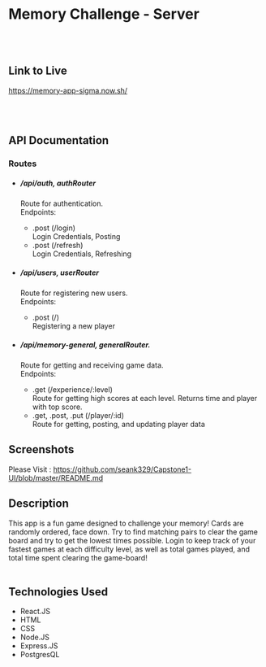 Memory Challenge - Server
=========================

   <br />
   <br />
   
Link to Live
------------
https://memory-app-sigma.now.sh/   

   <br />
   <br />
   
API Documentation
-----------------


  ### Routes ###


  * ##### /api/auth, authRouter
    Route for authentication.   <br />
    Endpoints: 
      * .post (/login)   <br />
            Login Credentials, Posting   <br />
      * .post (/refresh)   <br />
            Login Credentials, Refreshing
         
  
  * ##### /api/users, userRouter
    Route for registering new users.   <br />
    Endpoints:
      * .post (/)   <br />
            Registering a new player
  
  * ##### /api/memory-general, generalRouter.   
    Route for getting and receiving game data.   <br />
    Endpoints:
       * .get (/experience/:level)   <br />
            Route for getting high scores at each level. Returns time and player with top score.   <br />
       * .get, .post, .put (/player/:id)   <br />
          Route for getting, posting, and updating player data
  

       
   
   Screenshots
   -----------
   Please Visit : https://github.com/seank329/Capstone1-UI/blob/master/README.md
      
   Description
   -----------
   This app is a fun game designed to challenge your memory! Cards are randomly ordered, face down. Try to find matching 
   pairs to clear the game board and try to get the lowest times possible. Login to keep track of your fastest games at each
   difficulty level, as well as total games played, and total time spent clearing the game-board!
      <br />
      <br />

       
   Technologies Used
   -----------------
   * React.JS
   * HTML
   * CSS
   * Node.JS
   * Express.JS
   * PostgresQL
   
